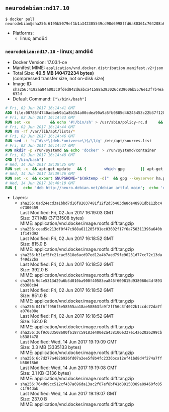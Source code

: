 ## `neurodebian:nd17.10`

```console
$ docker pull neurodebian@sha256:6195b5079ef1b1a342305549cd98d6998ffd6a80361c764208a6dd20370fc438
```

-	Platforms:
	-	linux; amd64

### `neurodebian:nd17.10` - linux; amd64

-	Docker Version: 17.03.1-ce
-	Manifest MIME: `application/vnd.docker.distribution.manifest.v2+json`
-	Total Size: **40.5 MB (40472234 bytes)**  
	(compressed transfer size, not on-disk size)
-	Image ID: `sha256:4192aa84a003c0fded842d6abca41588a393026c839606b5576e13f7b4ea632d`
-	Default Command: `["\/bin\/bash"]`

```dockerfile
# Fri, 02 Jun 2017 16:14:41 GMT
ADD file:08785f4740adaeb9a1a8b154a00cdea90a9a5fb0885d46245453c22b37f12088 in / 
# Fri, 02 Jun 2017 16:14:43 GMT
RUN set -xe 		&& echo '#!/bin/sh' > /usr/sbin/policy-rc.d 	&& echo 'exit 101' >> /usr/sbin/policy-rc.d 	&& chmod +x /usr/sbin/policy-rc.d 		&& dpkg-divert --local --rename --add /sbin/initctl 	&& cp -a /usr/sbin/policy-rc.d /sbin/initctl 	&& sed -i 's/^exit.*/exit 0/' /sbin/initctl 		&& echo 'force-unsafe-io' > /etc/dpkg/dpkg.cfg.d/docker-apt-speedup 		&& echo 'DPkg::Post-Invoke { "rm -f /var/cache/apt/archives/*.deb /var/cache/apt/archives/partial/*.deb /var/cache/apt/*.bin || true"; };' > /etc/apt/apt.conf.d/docker-clean 	&& echo 'APT::Update::Post-Invoke { "rm -f /var/cache/apt/archives/*.deb /var/cache/apt/archives/partial/*.deb /var/cache/apt/*.bin || true"; };' >> /etc/apt/apt.conf.d/docker-clean 	&& echo 'Dir::Cache::pkgcache ""; Dir::Cache::srcpkgcache "";' >> /etc/apt/apt.conf.d/docker-clean 		&& echo 'Acquire::Languages "none";' > /etc/apt/apt.conf.d/docker-no-languages 		&& echo 'Acquire::GzipIndexes "true"; Acquire::CompressionTypes::Order:: "gz";' > /etc/apt/apt.conf.d/docker-gzip-indexes 		&& echo 'Apt::AutoRemove::SuggestsImportant "false";' > /etc/apt/apt.conf.d/docker-autoremove-suggests
# Fri, 02 Jun 2017 16:14:44 GMT
RUN rm -rf /var/lib/apt/lists/*
# Fri, 02 Jun 2017 16:14:46 GMT
RUN sed -i 's/^#\s*\(deb.*universe\)$/\1/g' /etc/apt/sources.list
# Fri, 02 Jun 2017 16:14:47 GMT
RUN mkdir -p /run/systemd && echo 'docker' > /run/systemd/container
# Fri, 02 Jun 2017 16:14:48 GMT
CMD ["/bin/bash"]
# Wed, 14 Jun 2017 18:38:25 GMT
RUN set -x 	&& apt-get update 	&& { 		which gpg 		|| apt-get install -y --no-install-recommends gnupg2 		|| apt-get install -y --no-install-recommends gnupg 	; } 	&& { 		gpg --version | grep -q '^gpg (GnuPG) 1\.' 		|| apt-get install -y --no-install-recommends dirmngr 	; } 	&& rm -rf /var/lib/apt/lists/*
# Wed, 14 Jun 2017 18:39:26 GMT
RUN set -x 	&& export GNUPGHOME="$(mktemp -d)" 	&& gpg --keyserver ha.pool.sks-keyservers.net --recv-keys DD95CC430502E37EF840ACEEA5D32F012649A5A9 	&& gpg --export DD95CC430502E37EF840ACEEA5D32F012649A5A9 > /etc/apt/trusted.gpg.d/neurodebian.gpg 	&& rm -rf "$GNUPGHOME" 	&& apt-key list | grep neurodebian
# Wed, 14 Jun 2017 18:40:10 GMT
RUN { 	echo 'deb http://neuro.debian.net/debian artful main'; 	echo 'deb http://neuro.debian.net/debian data main'; 	echo '#deb-src http://neuro.debian.net/debian-devel artful main'; } > /etc/apt/sources.list.d/neurodebian.sources.list
```

-	Layers:
	-	`sha256:0ad24ecd3a1bbd7d16f82037481f12f2d5b403de8de48901db112bc4e7300459`  
		Last Modified: Fri, 02 Jun 2017 16:19:03 GMT  
		Size: 37.1 MB (37131508 bytes)  
		MIME: application/vnd.docker.image.rootfs.diff.tar.gzip
	-	`sha256:cead5d213df0f47c988a611205f91ec03602f17f6a750311396a640b1f147d92`  
		Last Modified: Fri, 02 Jun 2017 16:18:52 GMT  
		Size: 815.0 B  
		MIME: application/vnd.docker.image.rootfs.diff.tar.gzip
	-	`sha256:b31ef5fc21cac5518e6acd97ed12a4b7aed79fe96231d77cc72c13daf49d22ba`  
		Last Modified: Fri, 02 Jun 2017 16:18:52 GMT  
		Size: 392.0 B  
		MIME: application/vnd.docker.image.rootfs.diff.tar.gzip
	-	`sha256:9d4e5313d29a6b3d010ba900f40583ea846f609815d938060d4df893db380c04`  
		Last Modified: Fri, 02 Jun 2017 16:18:52 GMT  
		Size: 851.0 B  
		MIME: application/vnd.docker.image.rootfs.diff.tar.gzip
	-	`sha256:04f6ff956f5e58555aa18ae58863fa9f2ff56c3f4022b1ccdc72da7fa070a08e`  
		Last Modified: Fri, 02 Jun 2017 16:18:52 GMT  
		Size: 162.0 B  
		MIME: application/vnd.docker.image.rootfs.diff.tar.gzip
	-	`sha256:36f9c033508600f6187c59183e400e2a438106e337e14a62026299cbb538f478`  
		Last Modified: Wed, 14 Jun 2017 19:19:09 GMT  
		Size: 3.3 MB (3335133 bytes)  
		MIME: application/vnd.docker.image.rootfs.diff.tar.gzip
	-	`sha256:6c7d277a482b926fd07a2ee5f8b4fc2336bca12ef41bd8d4f274a7ffb586f8b6`  
		Last Modified: Wed, 14 Jun 2017 19:19:08 GMT  
		Size: 3.1 KB (3136 bytes)  
		MIME: application/vnd.docker.image.rootfs.diff.tar.gzip
	-	`sha256:764d09cc512cf437a696da13ac2f07ef8bf41d89150389a09460fc05c1f94dab`  
		Last Modified: Wed, 14 Jun 2017 19:19:07 GMT  
		Size: 237.0 B  
		MIME: application/vnd.docker.image.rootfs.diff.tar.gzip
